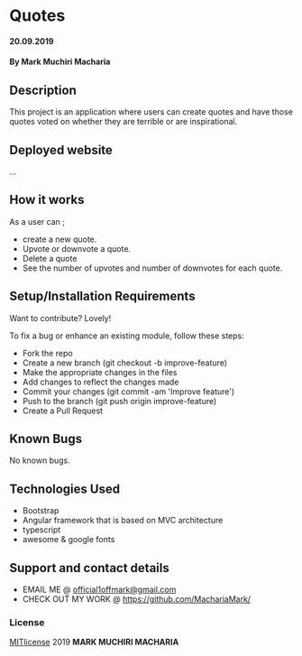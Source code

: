 # Quotes
#### 20.09.2019
#### By **Mark Muchiri Macharia**
## Description
This project is an application where users can create quotes and have those quotes voted on whether they are terrible or are inspirational.
## Deployed website 
...
## How it works 
As a user can ;
* create a new quote.
* Upvote or downvote a quote.
* Delete a quote
*   See the number of upvotes and number of downvotes for each quote.
## Setup/Installation Requirements
Want to contribute? Lovely!

To fix a bug or enhance an existing module, follow these steps:

* Fork the repo
* Create a new branch (git checkout -b improve-feature)
* Make the appropriate changes in the files
* Add changes to reflect the changes made
* Commit your changes (git commit -am 'Improve feature')
* Push to the branch (git push origin improve-feature)
* Create a Pull Request
## Known Bugs
No known bugs.
## Technologies Used
* Bootstrap 
* Angular framework that is based on MVC architecture
* typescript
* awesome & google fonts
## Support and contact details
* EMAIL ME @ official1offmark@gmail.com
* CHECK OUT MY WORK @ https://github.com/MachariaMark/
### License
[MITlicense](LICENSE) 2019 **MARK MUCHIRI MACHARIA**